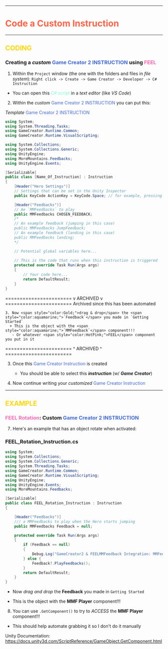 ------------------------------------------------
# <span style="color:tomato">Code a Custom Instruction</span>
---------------------------------------------------------------------------

## <span style="color:Gold;">CODING</span>
### Creating a _custom_  <span style="color:RoyalBlue;">Game Creator 2 INSTRUCTION</span> using <span style="color:HotPink;">FEEL</span>


1. Within the `Project` window (the one with the folders and files in _file system_):
   `Right click -> Create -> Game Creator -> Developer -> C# Instruction`

  + You can open this <span style="color:aquamarine;">C# script</span> in a _text editor_ (like _VS Code_)

2. Within the _custom_ <span style="color:RoyalBlue;">Game Creator 2 INSTRUCTION</span> you can put this:

_Template_ <span style="color:RoyalBlue;">Game Creator 2 INSTRUCTION</span>
```C#
using System;
using System.Threading.Tasks;
using GameCreator.Runtime.Common;
using GameCreator.Runtime.VisualScripting;

using System.Collections;
using System.Collections.Generic;
using UnityEngine;
using MoreMountains.Feedbacks;
using UnityEngine.Events;

[Serializable]
public class [Name_Of_Instruction] : Instruction
{
    [Header("Hero Settings")]
    // Settings that can be set in the Unity Inspector
    public KeyCode ActionKey = KeyCode.Space; // for example, pressing a key

    [Header("Feedbacks")]
    // Ae `MMFeedbacks` to play
    public MMFeedbacks CHOSEN_FEEDBACK;
    /*
    // An example feedback (jumping in this case)
    public MMFeedbacks JumpFeedback;
    // An example feedback (landing in this case)
    public MMFeedbacks landing;
    */

	// Potential global variables here...
	
	// This is the code that runs when this instruction is triggered
    protected override Task Run(Args args)
    {
        // Your code here...
        return DefaultResult;
    }
}
```

======================= v ARCHIVED v =======================
Archived since this has been automated
```
3. Now <span style="color:Gold;">drag & drop</span> the <span style="color:aquamarine;">`Feedback`</span> you made in `Getting Started`
  + This is the object with the <span style="color:aquamarine;">`MMFeedback`</span> component!!!
   - Or whatever <span style="color:HotPink;">FEEL</span> component you put in it
```
======================= ^ ARCHIVED ^ =======================

3. Once this <span style="color:RoyalBlue;">Game Creator Instruction</span> is created
	* You should be able to select this **_instruction_** (w/ **_Game Creator_**)

4. Now continue writing your _customized_ <span style="color:RoyalBlue;">Game Creator Instruction</span>

-----------------------

## <span style="color:Gold;">EXAMPLE</span>
### <span style="color:HotPink;">FEEL Rotation</span>: Custom <span style="color:RoyalBlue;">Game Creator 2 INSTRUCTION</span>


7. Here's an example that has an object rotate when activated:

### FEEL_Rotation_Instruction.cs
```C#
using System;
using System.Collections;
using System.Collections.Generic;
using System.Threading.Tasks;
using GameCreator.Runtime.Common;
using GameCreator.Runtime.VisualScripting;
using UnityEngine;
using UnityEngine.Events;
using MoreMountains.Feedbacks;

[Serializable]
public class FEEL_Rotation_Instruction : Instruction
{

    [Header("Feedbacks")]
    /// a MMFeedbacks to play when the Hero starts jumping
    public MMFeedbacks Feedback = null;

    protected override Task Run(Args args)
    {
        if (Feedback == null)
        {
            Debug.Log("GameCreator2 & FEELMMFeedback Integration: MMFeedback is NULL. Is there a MMFeedback component attached?");
        } else {
            Feedback?.PlayFeedbacks();
        }
        return DefaultResult;
    }
}
```
  + Now _drag and drop_ the **Feedback** you made in `Getting Started`
   - This is the object with the **MMF Player** component!!!

8. You can use `.GetComponent()` to try to _ACCESS_ the 
   **MMF Player** component!!!
  + This should help automate grabbing it so I don't do it manually 
  
Unity Documentation: https://docs.unity3d.com/ScriptReference/GameObject.GetComponent.html
